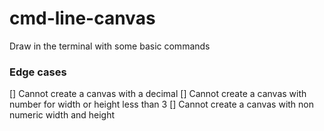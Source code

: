# cmd-line-canvas
Draw in the terminal with some basic commands


### Edge cases 
[] Cannot create a canvas with a decimal
[] Cannot create a canvas with number for width or height less than 3
[] Cannot create a canvas with non numeric width and height